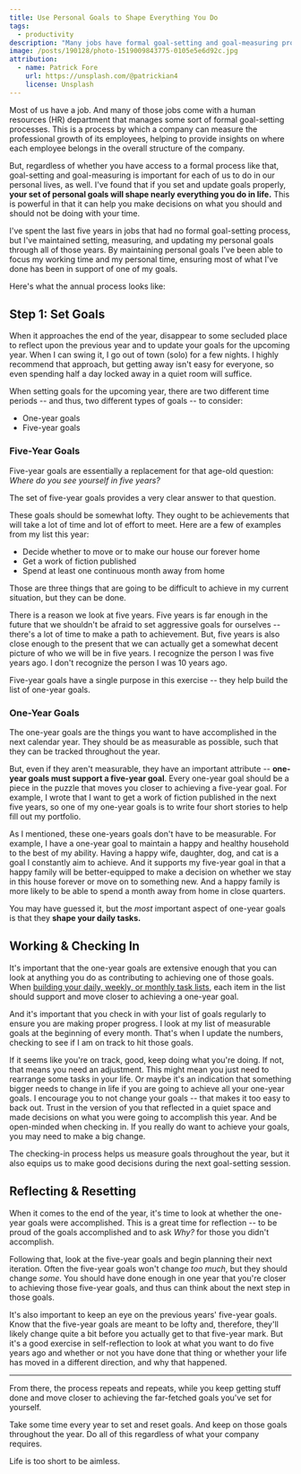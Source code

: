 ```yaml
---
title: Use Personal Goals to Shape Everything You Do
tags:
  - productivity
description: "Many jobs have formal goal-setting and goal-measuring programs. You should be doing the same for yourself and your personal life."
image: /posts/190128/photo-1519009843775-0105e5e6d92c.jpg
attribution:
  - name: Patrick Fore
    url: https://unsplash.com/@patrickian4
    license: Unsplash
---
```


Most of us have a job. And many of those jobs come with a human resources (HR) department that manages some sort of formal goal-setting processes. This is a process by which a company can measure the professional growth of its employees, helping to provide insights on where each employee belongs in the overall structure of the company.

But, regardless of whether you have access to a formal process like that, goal-setting and goal-measuring is important for each of us to do in our personal lives, as well. I've found that if you set and update goals properly, **your set of personal goals will shape nearly everything you do in life.** This is powerful in that it can help you make decisions on what you should and should not be doing with your time.

I've spent the last five years in jobs that had no formal goal-setting process, but I've maintained setting, measuring, and updating my personal goals through all of those years. By maintaining personal goals I've been able to focus my working time and my personal time, ensuring most of what I've done has been in support of one of my goals.

Here's what the annual process looks like:

## Step 1: Set Goals

When it approaches the end of the year, disappear to some secluded place to reflect upon the previous year and to update your goals for the upcoming year. When I can swing it, I go out of town (solo) for a few nights. I highly recommend that approach, but getting away isn't easy for everyone, so even spending half a day locked away in a quiet room will suffice.

When setting goals for the upcoming year, there are two different time periods -- and thus, two different types of goals -- to consider:

- One-year goals
- Five-year goals

### Five-Year Goals

Five-year goals are essentially a replacement for that age-old question: _Where do you see yourself in five years?_

The set of five-year goals provides a very clear answer to that question.

These goals should be somewhat lofty. They ought to be achievements that will take a lot of time and lot of effort to meet. Here are a few of examples from my list this year:

- Decide whether to move or to make our house our forever home
- Get a work of fiction published
- Spend at least one continuous month away from home

Those are three things that are going to be difficult to achieve in my current situation, but they can be done.

There is a reason we look at five years. Five years is far enough in the future that we shouldn't be afraid to set aggressive goals for ourselves -- there's a lot of time to make a path to achievement. But, five years is also close enough to the present that we can actually get a somewhat decent picture of who we will be in five years. I recognize the person I was five years ago. I don't recognize the person I was 10 years ago.

Five-year goals have a single purpose in this exercise -- they help build the list of one-year goals.

### One-Year Goals

The one-year goals are the things you want to have accomplished in the next calendar year. They should be as measurable as possible, such that they can be tracked throughout the year.

But, even if they aren't measurable, they have an important attribute -- **one-year goals must support a five-year goal**. Every one-year goal should be a piece in the puzzle that moves you closer to achieving a five-year goal. For example, I wrote that I want to get a work of fiction published in the next five years, so one of my one-year goals is to write four short stories to help fill out my portfolio.

As I mentioned, these one-years goals don't have to be measurable. For example, I have a one-year goal to maintain a happy and healthy household to the best of my ability. Having a happy wife, daughter, dog, and cat is a goal I constantly aim to achieve. And it supports my five-year goal in that a happy family will be better-equipped to make a decision on whether we stay in this house forever or move on to something new. And a happy family is more likely to be able to spend a month away from home in close quarters.

You may have guessed it, but the _most_ important aspect of one-year goals is that they **shape your daily tasks.**

## Working & Checking In

It's important that the one-year goals are extensive enough that you can look at anything you do as contributing to achieving one of those goals. When [building your daily, weekly, or monthly task lists](/posts/solution-to-task-list-woes), each item in the list should support and move closer to achieving a one-year goal.

And it's important that you check in with your list of goals regularly to ensure you are making proper progress. I look at my list of measurable goals at the beginning of every month. That's when I update the numbers, checking to see if I am on track to hit those goals.

If it seems like you're on track, good, keep doing what you're doing. If not, that means you need an adjustment. This might mean you just need to rearrange some tasks in your life. Or maybe it's an indication that something bigger needs to change in life if you are going to achieve all your one-year goals. I encourage you to not change your goals -- that makes it too easy to back out. Trust in the version of you that reflected in a quiet space and made decisions on what you were going to accomplish this year. And be open-minded when checking in. If you really do want to achieve your goals, you may need to make a big change.

The checking-in process helps us measure goals throughout the year, but it also equips us to make good decisions during the next goal-setting session.

## Reflecting & Resetting

When it comes to the end of the year, it's time to look at whether the one-year goals were accomplished. This is a great time for reflection -- to be proud of the goals accomplished and to ask _Why?_ for those you didn't accomplish.

Following that, look at the five-year goals and begin planning their next iteration. Often the five-year goals won't change _too much_, but they should change _some_. You should have done enough in one year that you're closer to achieving those five-year goals, and thus can think about the next step in those goals.

It's also important to keep an eye on the previous years' five-year goals. Know that the five-year goals are meant to be lofty and, therefore, they'll likely change quite a bit before you actually get to that five-year mark. But it's a good exercise in self-reflection to look at what you want to do five years ago and whether or not you have done that thing or whether your life has moved in a different direction, and why that happened.

---

From there, the process repeats and repeats, while you keep getting stuff done and move closer to achieving the far-fetched goals you've set for yourself.

Take some time every year to set and reset goals. And keep on those goals throughout the year. Do all of this regardless of what your company requires.

Life is too short to be aimless.
